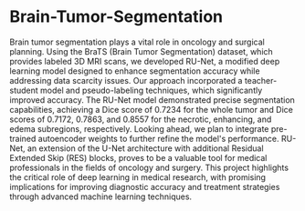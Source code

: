 # Brain-Tumor-Segmentation

Brain tumor segmentation plays a vital role in oncology and surgical planning. Using the BraTS (Brain Tumor Segmentation) dataset, which provides labeled 3D MRI scans, we developed RU-Net, a modified deep learning model designed to enhance segmentation accuracy while addressing data scarcity issues. Our approach incorporated a teacher-student model and pseudo-labeling techniques, which significantly improved accuracy. The RU-Net model demonstrated precise segmentation capabilities, achieving a Dice score of 0.7234 for the whole tumor and Dice scores of 0.7172, 0.7863, and 0.8557 for the necrotic, enhancing, and edema subregions, respectively. Looking ahead, we plan to integrate pre-trained autoencoder weights to further refine the model's performance. RU-Net, an extension of the U-Net architecture with additional Residual Extended Skip (RES) blocks, proves to be a valuable tool for medical professionals in the fields of oncology and surgery. This project highlights the critical role of deep learning in medical research, with promising implications for improving diagnostic accuracy and treatment strategies through advanced machine learning techniques.






